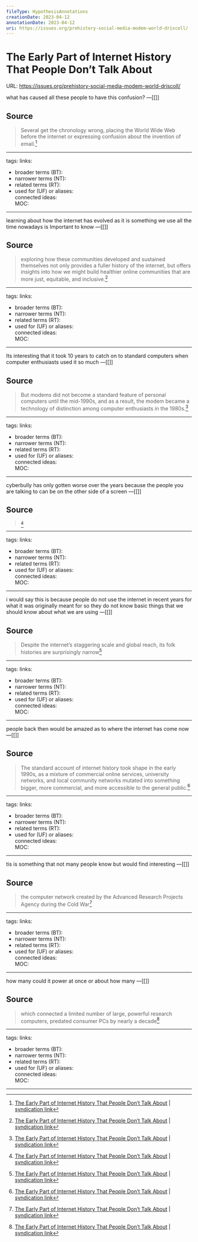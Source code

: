 ```yaml
---
fileType: HypothesisAnnotations
creationDate: 2023-04-12 
annotationDate: 2023-04-12
uri: https://issues.org/prehistory-social-media-modem-world-driscoll/
---
```

# The Early Part of Internet History That People Don’t Talk About
URL: https://issues.org/prehistory-social-media-modem-world-driscoll/

what has caused all these people to have this confusion? 
&mdash;[[]]

## Source 
> Several get the chronology wrong, placing the World Wide Web before the internet or expressing confusion about the invention of email.[^1]

[^1]: [The Early Part of Internet History That People Don’t Talk About](https://issues.org/prehistory-social-media-modem-world-driscoll/) | [syndication link](tk) 

---
tags: 
links:  
- broader terms (BT):  
- narrower terms (NT):  
- related terms (RT):  
- used for (UF) or aliases:  
connected ideas:  
MOC:  

---
learning about how the internet has evolved as it is something we use all the time nowadays is Important to know
&mdash;[[]]

## Source 
> exploring how these communities developed and sustained themselves not only provides a fuller history of the internet, but offers insights into how we might build healthier online communities that are more just, equitable, and inclusive.[^1]

[^1]: [The Early Part of Internet History That People Don’t Talk About](https://issues.org/prehistory-social-media-modem-world-driscoll/) | [syndication link](tk) 

---
tags: 
links:  
- broader terms (BT):  
- narrower terms (NT):  
- related terms (RT):  
- used for (UF) or aliases:  
connected ideas:  
MOC:  

---
Its interesting that it took 10 years to catch on to standard computers when computer enthusiasts used it so much
&mdash;[[]]

## Source 
> But modems did not become a standard feature of personal computers until the mid-1990s, and as a result, the modem became a technology of distinction among computer enthusiasts in the 1980s.[^1]

[^1]: [The Early Part of Internet History That People Don’t Talk About](https://issues.org/prehistory-social-media-modem-world-driscoll/) | [syndication link](tk) 

---
tags: 
links:  
- broader terms (BT):  
- narrower terms (NT):  
- related terms (RT):  
- used for (UF) or aliases:  
connected ideas:  
MOC:  

---
cyberbully has only gotten worse over the years because the people you are talking to can be on the other side of a screen
&mdash;[[]]

## Source 
> [^1]

[^1]: [The Early Part of Internet History That People Don’t Talk About](https://issues.org/prehistory-social-media-modem-world-driscoll/) | [syndication link](tk) 

---
tags: 
links:  
- broader terms (BT):  
- narrower terms (NT):  
- related terms (RT):  
- used for (UF) or aliases:  
connected ideas:  
MOC:  

---
i would say this is because people do not use the internet in recent years for what it was originally meant for so they do not know basic things that we should know about what we are using
&mdash;[[]]

## Source 
> Despite the internet’s staggering scale and global reach, its folk histories are surprisingly narrow[^1]

[^1]: [The Early Part of Internet History That People Don’t Talk About](https://issues.org/prehistory-social-media-modem-world-driscoll/) | [syndication link](tk) 

---
tags: 
links:  
- broader terms (BT):  
- narrower terms (NT):  
- related terms (RT):  
- used for (UF) or aliases:  
connected ideas:  
MOC:  

---
people back then would be amazed as to where the internet has come now
&mdash;[[]]

## Source 
> The standard account of internet history took shape in the early 1990s, as a mixture of commercial online services, university networks, and local community networks mutated into something bigger, more commercial, and more accessible to the general public.[^1]

[^1]: [The Early Part of Internet History That People Don’t Talk About](https://issues.org/prehistory-social-media-modem-world-driscoll/) | [syndication link](tk) 

---
tags: 
links:  
- broader terms (BT):  
- narrower terms (NT):  
- related terms (RT):  
- used for (UF) or aliases:  
connected ideas:  
MOC:  

---
tis is something that not many people know but would find interesting 
&mdash;[[]]

## Source 
> the computer network created by the Advanced Research Projects Agency during the Cold War[^1]

[^1]: [The Early Part of Internet History That People Don’t Talk About](https://issues.org/prehistory-social-media-modem-world-driscoll/) | [syndication link](tk) 

---
tags: 
links:  
- broader terms (BT):  
- narrower terms (NT):  
- related terms (RT):  
- used for (UF) or aliases:  
connected ideas:  
MOC:  

---
how many could it power at once or about how many
&mdash;[[]]

## Source 
> which connected a limited number of large, powerful research computers, predated consumer PCs by nearly a decade[^1]

[^1]: [The Early Part of Internet History That People Don’t Talk About](https://issues.org/prehistory-social-media-modem-world-driscoll/) | [syndication link](tk) 

---
tags: 
links:  
- broader terms (BT):  
- narrower terms (NT):  
- related terms (RT):  
- used for (UF) or aliases:  
connected ideas:  
MOC:  

---
